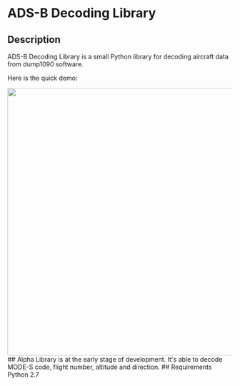 # ADS-B Decoding Library
## Description
ADS-B Decoding Library is a small Python library for decoding aircraft data from dump1090 software.

Here is the quick demo:

<a href="https://asciinema.org/a/1jjjyb3rfzi3xqzydmoebcte8" target="_blank">
<img src="https://asciinema.org/a/1jjjyb3rfzi3xqzydmoebcte8.png" width="600"/>
</a>
## Alpha
Library is at the early stage of development. It's able to decode MODE-S code,
flight number, altitude and direction.
## Requirements
Python 2.7

